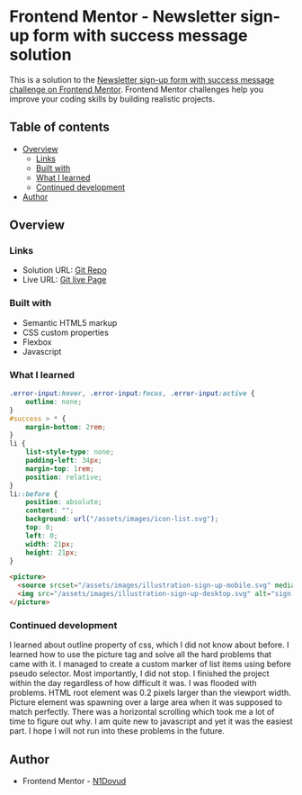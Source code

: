 # Frontend Mentor - Newsletter sign-up form with success message solution

This is a solution to the [Newsletter sign-up form with success message challenge on Frontend Mentor](https://www.frontendmentor.io/challenges/newsletter-signup-form-with-success-message-3FC1AZbNrv). Frontend Mentor challenges help you improve your coding skills by building realistic projects. 

## Table of contents

- [Overview](#overview)
  - [Links](#links)
  - [Built with](#built-with)
  - [What I learned](#what-i-learned)
  - [Continued development](#continued-development)
- [Author](#author)

## Overview

### Links

- Solution URL: [Git Repo](https://github.com/N1Dovud/Newsletter)
- Live URL: [Git live Page](https://n1dovud.github.io/Newsletter)


### Built with

- Semantic HTML5 markup
- CSS custom properties
- Flexbox
- Javascript

### What I learned


```css
.error-input:hover, .error-input:focus, .error-input:active {
    outline: none;
}
#success > * {
    margin-bottom: 2rem;
}
li {
    list-style-type: none;
    padding-left: 34px;
    margin-top: 1rem;
    position: relative;
}
li::before {
    position: absolute;
    content: "";
    background: url("/assets/images/icon-list.svg");
    top: 0;
    left: 0;
    width: 21px;
    height: 21px;
}

```
```html
<picture>
  <source srcset="/assets/images/illustration-sign-up-mobile.svg" media="(max-width: 600px)">
  <img src="/assets/images/illustration-sign-up-desktop.svg" alt="sign up desktop">
</picture>
```
### Continued development

I learned about outline property of css, which I did not know about before. I learned how to use the picture tag and solve all the hard problems that came with it. I managed to create a custom marker of list items using before pseudo selector. Most importantly, I did not stop. I finished the project within the day regardless of how difficult it was. I was flooded with problems. HTML root element was 0.2 pixels larger than the viewport width. Picture element was spawning over a large area when it was supposed to match perfectly. There was a horizontal scrolling which took me a lot of time to figure out why. I am quite new to javascript and yet it was the easiest part. I hope I will not run into these problems in the future.


## Author

- Frontend Mentor - [N1Dovud](https://www.frontendmentor.io/profile/N1Dovud)
